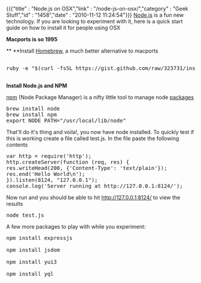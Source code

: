 {{{"title" : "Node.js on OSX","link" : "/node-js-on-osx/","category" : "Geek Stuff","id" : "1458","date" : "2010-11-12 11:24:54"}}}
[Node.js](http://nodejs.org/) is a fun new technology. If you are looking to experiment with it, here is a quick start guide on how to install it for people using OSX

**Macports is so 1995**

** **Install [Homebrew](http://mxcl.github.com/homebrew/ "Homebrew Guide"), a much better alternative to macports

<pre class="prettyprint lang-bash linenums">

ruby -e "$(curl -fsSL https://gist.github.com/raw/323731/install_homebrew.rb)"

</pre>

**Install Node.js and NPM**

[npm](https://github.com/isaacs/npm "npm") (Node Package Manager) is a nifty little tool to manage node [packages](http://npm.mape.me/ "Node Package Repo")

<pre class="prettyprint lang-bash linenums">
brew install node
brew install npm
export NODE_PATH="/usr/local/lib/node"
</pre>

That'll do it's thing and voila!, you now have node installed. To quickly test if this is working create a file called test.js. In the file paste the following contents

<pre class="prettyprint lang-js linenums">
var http = require('http');
http.createServer(function (req, res) {
res.writeHead(200, {'Content-Type': 'text/plain'});
res.end('Hello World\n');
}).listen(8124, "127.0.0.1");
console.log('Server running at http://127.0.0.1:8124/');
</pre>

Now run and you should be able to hit
http://127.0.0.1:8124/ to view the results
<pre class="prettyprint lang-bash linenums">
node test.js
</pre>

A few more packages to play with while you experiment:

<pre class="prettyprint lang-bash linenums">
npm install expressjs

npm install jsdom

npm install yui3

npm install yql
</pre>